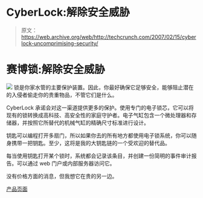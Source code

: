 # CyberLock:解除安全威胁

> 原文：<https://web.archive.org/web/http://techcrunch.com/2007/02/15/cyberlock-uncomprimising-security/>

# 赛博锁:解除安全威胁

![](img/9c84bdf4224ff4749496e682f14f0f99.png)
锁是你家水管的主要保护装置。因此，你最好确保它足够安全，能够阻止潜在的入侵者偷走你的贵重物品，不管它们是什么。

CyberLock 承诺会对这一渠道提供更多的保护。使用专门的电子锁芯，它可以将现有的锁转换成高科技、高安全性的家庭守护者。电子气缸包含一个微处理器和存储器，并按照它所替代的机械气缸的精确尺寸标准进行设计。

钥匙可以编程打开多扇门，所以如果你去的所有地方都使用电子锁系统，你可以随身携带一把钥匙。至少，这将是我的大钥匙链的一个受欢迎的替代品。

每当使用钥匙打开某个锁时，系统都会记录该条目，并创建一份简明的事件审计报告。可以通过 web 门户或内部服务器访问它。

没有价格方面的消息，但我想它在贵的另一边。

[产品页面](https://web.archive.org/web/20210225223046/http://www.videx.com/products/detail/cyberlock.html)